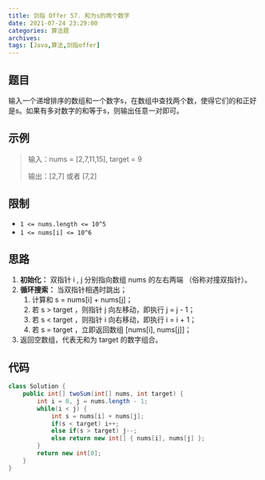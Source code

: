 ```yaml
---
title: 剑指 Offer 57. 和为s的两个数字
date: 2021-07-24 23:29:00
categories: 算法题
archives:
tags: [Java,算法,剑指offer]
---
```


## 题目

输入一个递增排序的数组和一个数字s，在数组中查找两个数，使得它们的和正好是s。如果有多对数字的和等于s，则输出任意一对即可。

## 示例

> 输入：nums = [2,7,11,15], target = 9
>
>    输出：[2,7] 或者 [7,2]

<!--more-->

## 限制

- `1 <= nums.length <= 10^5`
- `1 <= nums[i] <= 10^6`

## 思路 

1. **初始化：** 双指针 i , j 分别指向数组 nums 的左右两端 （俗称对撞双指针）。
2. **循环搜索：** 当双指针相遇时跳出；
   1. 计算和 s = nums[i] + nums[j]；
   2. 若 s > target ，则指针 j 向左移动，即执行 j = j - 1；
   3. 若 s < target ，则指针 i 向右移动，即执行 i = i + 1；
   4. 若 s = target ，立即返回数组 [nums[i], nums[j]]；
3. 返回空数组，代表无和为 target 的数字组合。



## 代码

```java
class Solution {
    public int[] twoSum(int[] nums, int target) {
        int i = 0, j = nums.length - 1;
        while(i < j) {
            int s = nums[i] + nums[j];
            if(s < target) i++;
            else if(s > target) j--;
            else return new int[] { nums[i], nums[j] };
        }
        return new int[0];
    }
}

```



